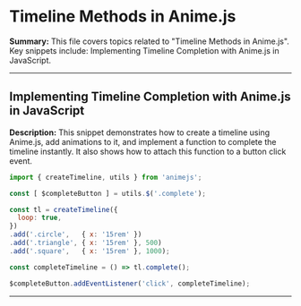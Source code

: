 # Timeline Methods in Anime.js

**Summary:** This file covers topics related to "Timeline Methods in Anime.js". Key snippets include: Implementing Timeline Completion with Anime.js in JavaScript.

---

## Implementing Timeline Completion with Anime.js in JavaScript

**Description:** This snippet demonstrates how to create a timeline using Anime.js, add animations to it, and implement a function to complete the timeline instantly. It also shows how to attach this function to a button click event.

```javascript
import { createTimeline, utils } from 'animejs';

const [ $completeButton ] = utils.$('.complete');

const tl = createTimeline({
  loop: true,
})
.add('.circle',   { x: '15rem' })
.add('.triangle', { x: '15rem' }, 500)
.add('.square',   { x: '15rem' }, 1000);

const completeTimeline = () => tl.complete();

$completeButton.addEventListener('click', completeTimeline);
```

---